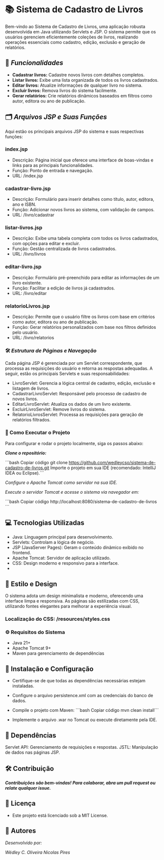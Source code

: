 # 📚 Sistema de Cadastro de Livros
Bem-vindo ao Sistema de Cadastro de Livros, uma aplicação robusta desenvolvida em Java utilizando Servlets e JSP. O sistema permite que os usuários gerenciem eficientemente coleções de livros, realizando operações essenciais como cadastro, edição, exclusão e geração de relatórios.

## 🌟 _Funcionalidades_
- **Cadastrar livros:** Cadastre novos livros com detalhes completos.
- **Listar livros:** Exibe uma lista organizada de todos os livros cadastrados.
- **Editar livros:** Atualize informações de qualquer livro no sistema.
- **Excluir livros:** Remova livros do sistema facilmente.
- **Gerar relatórios:** Crie relatórios dinâmicos baseados em filtros como autor, editora ou ano de publicação.

## 🗂️ _Arquivos JSP e Suas Funções_
Aqui estão os principais arquivos JSP do sistema e suas respectivas funções:

### index.jsp

* Descrição: Página inicial que oferece uma interface de boas-vindas e links para as principais funcionalidades.
* Função: Ponto de entrada e navegação.
* URL: /index.jsp

### cadastrar-livro.jsp

* Descrição: Formulário para inserir detalhes como título, autor, editora, ano e ISBN.
* Função: Adicionar novos livros ao sistema, com validação de campos.
* URL: /livro/cadastrar

### listar-livros.jsp

* Descrição: Exibe uma tabela completa com todos os livros cadastrados, com opções para editar e excluir.
* Função: Gestão centralizada de livros cadastrados.
* URL: /livro/livros

### editar-livro.jsp

* Descrição: Formulário pré-preenchido para editar as informações de um livro existente.
* Função: Facilitar a edição de livros já cadastrados.
* URL: /livro/editar

### relatorioLivros.jsp

* Descrição: Permite que o usuário filtre os livros com base em critérios como autor, editora ou ano de publicação.
* Função: Gerar relatórios personalizados com base nos filtros definidos pelo usuário.
* URL: /livro/relatorios

### 🛠️ _Estrutura de Páginas e Navegação_
Cada página JSP é gerenciada por um Servlet correspondente, que processa as requisições do usuário e retorna as respostas adequadas. A seguir, estão os principais Servlets e suas responsabilidades:

* LivroServlet: Gerencia a lógica central de cadastro, edição, exclusão e listagem de livros.
* CadastrarLivroServlet: Responsável pelo processo de cadastro de novos livros.
* EditarLivroServlet: Atualiza os dados de um livro existente.
* ExcluirLivroServlet: Remove livros do sistema.
* RelatorioLivrosServlet: Processa as requisições para geração de relatórios filtrados.

### 🚀 Como Executar o Projeto
Para configurar e rodar o projeto localmente, siga os passos abaixo:

***Clone o repositório:***

´´´bash
Copiar código
git clone https://github.com/wedleycso/sistema-de-cadastro-de-livros.git
Importe o projeto em sua IDE (recomendado: IntelliJ IDEA ou Eclipse).´´´

_Configure o Apache Tomcat como servidor na sua IDE._

_Execute o servidor Tomcat e acesse o sistema via navegador em:_

´´´bash
Copiar código
http://localhost:8080/sistema-de-cadastro-de-livros´´´

## 💻 Tecnologias Utilizadas
* Java: Linguagem principal para desenvolvimento.
* Servlets: Controlam a lógica de negócio.
* JSP (JavaServer Pages): Geram o conteúdo dinâmico exibido no frontend.
* Apache Tomcat: Servidor de aplicação utilizado.
* CSS: Design moderno e responsivo para a interface.
* 
## 🎨 Estilo e Design
O sistema adota um design minimalista e moderno, oferecendo uma interface limpa e responsiva. As páginas são estilizadas com CSS, utilizando fontes elegantes para melhorar a experiência visual.

### Localização do CSS: /resources/styles.css

### ⚙️ Requisitos do Sistema
- Java 21+
- Apache Tomcat 9+
- Maven para gerenciamento de dependências

## 🧩 Instalação e Configuração
- Certifique-se de que todas as dependências necessárias estejam instaladas.
- Configure o arquivo persistence.xml com as credenciais do banco de dados.
- Compile o projeto com Maven:
´´´bash
Copiar código
mvn clean install´´´

- Implemente o arquivo .war no Tomcat ou execute diretamente pela IDE.

## 🧩 Dependências
Servlet API: Gerenciamento de requisições e respostas.
JSTL: Manipulação de dados nas páginas JSP.

## 🛠️ Contribuição
***Contribuições são bem-vindas! Para colaborar, abra um pull request ou relate qualquer issue.***

## 📄 Licença
* Este projeto está licenciado sob a MIT License.

## 👥 Autores
*Desenvolvido por:*

_Wédley C. Oliveira_
_Nicolas Pires_

